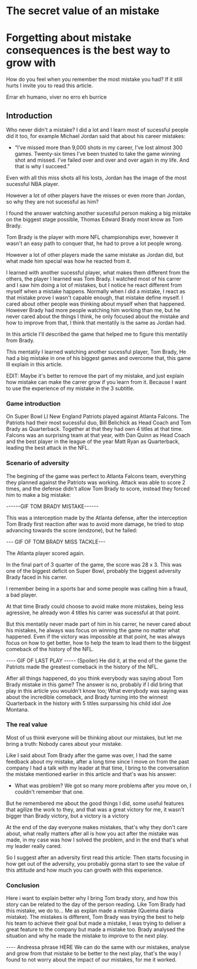 # The secret value of an mistake
# Forgetting about mistake consequences is the best way to grow with

How do you feel when you remember the most mistake you had? If it still hurts I invite you to read this article.

Errar eh humano, viver no erro eh burrice

## Introduction
Who never didn't a mistake?
I did a lot and I learn most of sucessful people did it too, for example Michael Jordan said that about his career mistakes:

- “I’ve missed more than 9,000 shots in my career, I’ve lost almost 300 games. Twenty-six times I’ve been trusted to take the game winning shot and missed. I’ve failed over and over and over again in my life. And that is why I succeed.”

Even with all this miss shots all his losts, Jordan has the image of the most sucessful NBA player.

However a lot of other players have the misses or even more than Jordan, so why they are not sucessful as him?

I found the answer watching another sucessful person making a big mistake on the biggest stage possible, Thomas Edward Brady most know as Tom Brady.


Tom Brady is the player with more NFL championships ever, however it wasn't an easy path to conquer that, he had to prove a lot people wrong.

However a lot of other players made the same mistake as Jordan did, but what made him special was how he reacted from it.

I learned with another sucessful player, what makes them different from the others, the player I learned was Tom Brady.
I watched most of his carrer and I saw him doing a lot of mistakes, but I notice he react different from myself when a mistake happens.
Normally when I did a mistake, I react as that mistake prove I wasn't capable enough, that mistake define myself. I cared about other people was thinking about myself when that happened.
However Brady had more people watching him working than me, but he never cared about the things I think, he only focused about the mistake and how to improve from that, I think that mentatily is the same as Jordan had.

In this article I'll described the game that helped me to figure this mentatily from Brady.


This mentatily I learned watching another sucessful player, Tom Brady, He had a big mistake in one of his biggest games and overcome that, this game Ill explain in this article.

EDIT: Maybe it's better to remove the part of my mistake, and just explain how mistake can make the carrer grow if you learn from it.
Because I want to use the experience of my mistake in the 3 subtitle.


<!-- I did, my biggest professionaly was when I was working in an new payment solution to charge the customers, my mistake was I didn't test all scenarios correctly before sending to production, after went to production my feature started to charge incorrectly the customers, at that time turned to be the biggest bug the company ever had. -->
<!-- The time passing by that mistake was very painful, I saw not only affecting me but co-workers around was affected too, it was very stressful situation caused by me. -->
<!---->
<!-- But I realized the mistake was made and the best thing I could do was find an great and quicker solution to the problem, how to avoid new customers being affect by the mistake and how to fix the affected ones. After a few days the situation was fixed with my help, and I manage to built more safety code with tests to avoid future problems. -->
<!---->
<!-- This adversity made me growth professionaly, I started to pay more atention for what my new implementations could cause to the system, test all scenarios and have sure all was tested correctly, and made me growth as person either in the moment I realized the best thing I could do was focus on solution instead of being depress, it started an mentatily in me which I described in this article: -->
<!-- --article about positive mentatily--  -->

<!-- After everything was solve I wasn't proud of my mistake, but proud of what I did after the mistake was made, I managed to overcome an very hard adversity. This moment made me remembered an adversity from other person who made an mistake on big stage, but managed to get a great comeback and was very proudful too, this person name is Thomas Edward Patrick Brady Jr (most know as Tom Brady), and I'll share here his history: -->
<!---->

### Game introduction
On Super Bowl LI New England Patriots played against Atlanta Falcons.
The Patriots had their most sucessful duo, Bill Belichick as Head Coach and Tom Brady as Quarterback. Together at that they had own 4 titles at that time.
Falcons was an surprising team at that year, with Dan Quinn as Head Coach and the best player in the league of the year Matt Ryan as Quarterback, leading the best attack in the NFL.

### Scenario of adversity
The begining of the game was perfect to Atlanta Falcons team, everything they planned against the Patriots was working. Attack was able to score 2 times, and the defense didn't allow Tom Brady to score, instead they forced him to make a big mistake:

------GIF TOM BRADY MISTAKE------

This was a interception made by the Atlanta defense, after the interception Tom Brady first reaction after was to avoid more damage, he tried to stop advancing towards the score (endzone), but he failed:

--- GIF OF TOM BRADY MISS TACKLE---

The Atlanta player scored again.

In the final part of 3 quarter of the game, the score was 28 x 3. This was one of the biggest deficit on Super Bowl, probably the biggest adversity Brady faced in his carrer.


I remember being in a sports bar and some people was calling him a fraud, a bad player.

At that time Brady could choose to avoid make more mistakes, being less agressive, he already won 4 titles his carrer was sucessful at that point.

But this mentatily never made part of him in his carrer, he never cared about his mistakes, he always was focus on winning the game no matter what happened.
Even if the victory was impossible at that point, he was always focus on how to get better, how to help the team  to lead them to the biggest comeback of the history of the NFL.

---- GIF OF LAST PLAY -----
(Spoiler) He did it, at the end of the game the Patriots made the greatest comeback in the history of the NFL. 

After all things happened, do you think everybody was saying about Tom Brady mistake in this game?
The answer is no, probably if I did bring that play in this article you wouldn't know too; What everybody was saying was about the incredible comeback, and Brady turning into the winnest Quarterback in the history with 5 titles surparssing his child idol Joe Montana. 


### The real value
Most of us think everyone will be thinking about our mistakes, but let me bring a truth: Nobody cares about your mistake.

Like I said about Tom Brady after the game was over, I had the same feedback about my mistake, after a long time since I move on from the past company I had a talk with my leader at that time, I bring to the conversation the mistake mentioned earlier in this article and that's was his answer:
- What was problem? We got so many more problems after you move on, I couldn't remember that one.

But he remembered me about the good things I did, some useful features that agilize the work to they, and that was a great victory for me, it wasn't bigger than Brady victory, but a victory is a victory


At the end of the day everyone makes mistakes, that's why they don't care about, what really matters after all is how you act after the mistake was made, in my case was how I solved the problem, and in the end that's what my leader really cared.

So I suggest after an adversity first read this article: 
Then starts focusing in how get out of the adversity, you probably gonna start to see the value of this attitude and how much you can growth with this experience.



### Conclusion
Here i want to explain better why I bring Tom brady story, and how this story can be related to the day of the person reading.
Like Tom Brady had this mistake, we do to... Me as explan made a mistake (Queima diaria mistake).
The mistakes is different, Tom Brady was trying the best to help his team to achieve their goal but made a mistake, I was trying to deliver a great feature to the company but made a mistake too.
Brady analysed the situation and why he made the mistake to improve to the next play.

---- Andressa phrase HERE
We can do the same with our mistakes, analyse and grow from that mistake to be better to the next play, that's the way I found to not worry about the impact of our mistakes, for me it worked.
